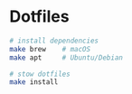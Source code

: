 # Dotfiles

```bash
# install dependencies
make brew    # macOS
make apt     # Ubuntu/Debian

# stow dotfiles
make install
```

